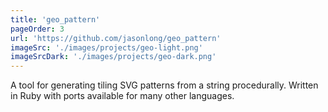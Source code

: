 ```yaml
---
title: 'geo_pattern'
pageOrder: 3
url: 'https://github.com/jasonlong/geo_pattern'
imageSrc: './images/projects/geo-light.png'
imageSrcDark: './images/projects/geo-dark.png'
---
```

A tool for generating tiling SVG patterns from a string procedurally. Written in Ruby with ports available for many other languages.
